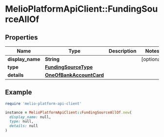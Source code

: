 # MelioPlatformApiClient::FundingSourceAllOf

## Properties

| Name | Type | Description | Notes |
| ---- | ---- | ----------- | ----- |
| **display_name** | **String** |  | [optional] |
| **type** | [**FundingSourceType**](FundingSourceType.md) |  |  |
| **details** | [**OneOfBankAccountCard**](OneOfBankAccountCard.md) |  |  |

## Example

```ruby
require 'melio-platform-api-client'

instance = MelioPlatformApiClient::FundingSourceAllOf.new(
  display_name: null,
  type: null,
  details: null
)
```

